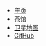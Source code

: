* [主页](#get-started)
* [茶馆](https://bbs.mimaru.me)
* [卫星地图](http://map.mimaru.me:8123)
* [GitHub](https://github.com/Akiranya/homepage)
